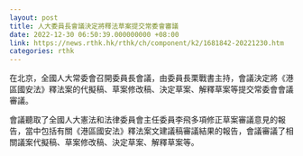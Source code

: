 ```yaml
---
layout: post
title: 人大委員長會議決定將釋法草案提交常委會審議
date: 2022-12-30 06:50:39.000000000 +08:00
link: https://news.rthk.hk/rthk/ch/component/k2/1681842-20221230.htm
categories: rthk
---
```


在北京，全國人大常委會召開委員長會議，由委員長栗戰書主持，會議決定將《港區國安法》釋法案的代擬稿、草案修改稿、決定草案、解釋草案等提交常委會會議審議。

會議聽取了全國人大憲法和法律委員會主任委員李飛多項修正草案審議意見的報告，當中包括有關《港區國安法》釋法案文建議稿審議結果的報告，會議審議了相關議案代擬稿、草案修改稿、決定草案、解釋草案等。
